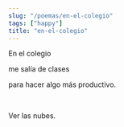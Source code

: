 ```yaml
---
slug: "/poemas/en-el-colegio"
tags: ["happy"]
title: "en-el-colegio"
---
```

En el colegio

me salía de clases

para hacer algo más productivo.

&nbsp;

Ver las nubes.